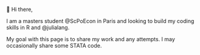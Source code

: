 👋 Hi there, 

I am a masters student @ScPoEcon in Paris and looking to build my coding skills in R and @julialang. 

My goal with this page is to share my work and any attempts. I may occasionally share some STATA code.
